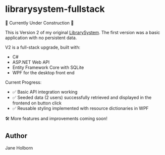 # librarysystem-fullstack
🚧 Currently Under Construction 🚧

This is Version 2 of my original [LibrarySystem](https://github.com/jane-holborn/librarysystem). The first version was a basic application with no persistent data.

V2 is a full-stack upgrade, built with:

- C#
- ASP.NET Web API
- Entity Framework Core with SQLite
- WPF for the desktop front end

Current Progress:
- ✅ Basic API integration working
- ✅ Seeded data (2 users) successfully retrieved and displayed in the frontend on button click
- ✅ Reusable styling implemented with resource dictionaries in WPF 

🛠️ More features and improvements coming soon!

## Author
Jane Holborn
